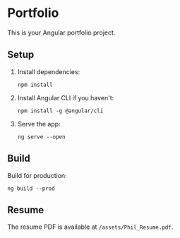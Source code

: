 # Portfolio

This is your Angular portfolio project.

## Setup

1. Install dependencies:
   ```
   npm install
   ```

2. Install Angular CLI if you haven't:
   ```
   npm install -g @angular/cli
   ```

3. Serve the app:
   ```
   ng serve --open
   ```

## Build

Build for production:
```
ng build --prod
```

## Resume

The resume PDF is available at `/assets/Phil_Resume.pdf`.
